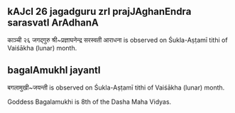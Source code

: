 ## kAJcI 26 jagadguru zrI prajJAghanEndra sarasvatI ArAdhanA

काञ्ची २६ जगद्गुरु श्री~प्रज्ञाघनेन्द्र सरस्वती आराधना is observed on Śukla-Aṣṭamī tithi of Vaiśākha (lunar) month.



## bagalAmukhI jayantI

बगलामुखी~जयन्ती is observed on Śukla-Aṣṭamī tithi of Vaiśākha (lunar) month.

Goddess Bagalamukhi is 8th of the Dasha Maha Vidyas.

